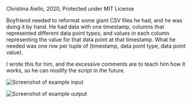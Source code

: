 Christina Aiello, 2020, Protected under MIT License

Boyfriend needed to reformat some giant CSV files he had, and he was doing it by hand.
He had data with one timestamp, columns that represented different data point types, and values in each column representing the value for that data point at that timestamp. What he needed was one row per tuple of (timestamp, data point type, data point value).

 I wrote this for him, and the excessive comments are to teach him how it works, so he can modify the script in the future.

![Screenshot of example input](https://raw.githubusercontent.com/cjaiello/ReformatCsv/master/example-input.png)

![Screenshot of example output](https://raw.githubusercontent.com/cjaiello/ReformatCsv/master/example-output.png)